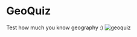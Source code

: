 # GeoQuiz
Test how much you know geography :)
![geoquiz](https://cloud.githubusercontent.com/assets/20156577/25778556/1a11b17a-330a-11e7-87f3-ea5cec612266.gif)
